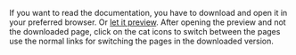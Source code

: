 If you want to read the documentation, you have to download and open it in your preferred browser. Or [let it preview](http://htmlpreview.github.io/?https://github.com/DragonSkills99/CI-Users/blob/master/Documentation/GettingStarted.html). After opening the preview and not the downloaded page, click on the cat icons to switch between the pages use the normal links for switching the pages in the downloaded version.